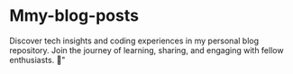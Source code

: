 # Mmy-blog-posts
Discover tech insights and coding experiences in my personal blog repository. Join the journey of learning, sharing, and engaging with fellow enthusiasts. 🚀"
